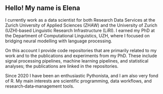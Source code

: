 ## Hello! My name is Elena

I currently work as a data scientist for both Research Data Services at the Zurich University of Applied Sciences (ZHAW) and the University of Zurich (UZH)‑based Linguistic Research Infrastructure (LiRI). I earned my PhD at the Department of Computational Linguistics, UZH, where I focused on bridging neural modelling with language processing.

On this account I provide code repositories that are primarily related to my work and to the publications and experiments from my PhD. These include signal processing pipelines, machine learning pipelines, and statistical analyses; the publications are linked in the repositories.

Since 2020 I have been an enthusiastic Pythonista, and I am also very fond of R. My main interests are scientific programming, data workflows, and research‑data‑management tools.
